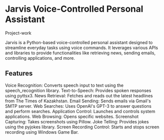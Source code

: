 # Jarvis Voice-Controlled Personal Assistant
Project-work

Jarvis is a Python-based voice-controlled personal assistant designed to streamline everyday tasks using voice commands. It leverages various APIs and libraries to provide functionalities like retrieving news, sending emails, controlling applications, and more.

## Features
Voice Recognition: Converts speech input to text using the speech_recognition library.
Text-to-Speech: Provides spoken responses using pyttsx3.
News Retrieval: Fetches and reads out the latest headlines from The Times of Kazakhstan.
Email Sending: Sends emails via Gmail's SMTP server.
Web Searches: Uses OpenAI's GPT-3 to answer questions and perform searches.
Application Control: Launches and controls system applications.
Web Browsing: Opens specific websites.
Screenshot Capturing: Takes screenshots using Pillow.
Joke Telling: Provides jokes using the pyjokes library.
Screen Recording Control: Starts and stops screen recording using Windows Game Bar.
